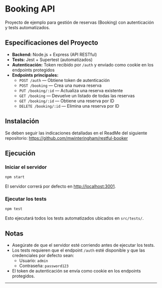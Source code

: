 # Booking API

Proyecto de ejemplo para gestión de reservas (Booking) con autenticación y tests automatizados.

## Especificaciones del Proyecto

- **Backend:** Node.js + Express (API RESTful)
- **Tests:** Jest + Supertest (automatizados)
- **Autenticación:** Token recibido por `/auth` y enviado como cookie en los endpoints protegidos
- **Endpoints principales:**
  - `POST /auth` — Obtiene token de autenticación
  - `POST /booking` — Crea una nueva reserva
  - `PUT /booking/:id` — Actualiza una reserva existente
  - `GET /booking` — Devuelve un listado de todas las reservas
  - `GET /booking/:id` — Obtiene una reserva por ID
  - `DELETE /booking/:id` — Elimina una reserva por ID

## Instalación

Se deben seguir las indicaciones detalladas en el ReadMe del siguiente repositorio: https://github.com/mwinteringham/restful-booker

## Ejecución

### Iniciar el servidor

```sh
npm start
```
El servidor correrá por defecto en [http://localhost:3001](http://localhost:3001).

### Ejecutar los tests

```sh
npm test
```

Esto ejecutará todos los tests automatizados ubicados en `src/tests/`.

## Notas

- Asegúrate de que el servidor esté corriendo antes de ejecutar los tests.
- Los tests requieren que el endpoint `/auth` esté disponible y que las credenciales por defecto sean:
  - Usuario: `admin`
  - Contraseña: `password123`
- El token de autenticación se envía como cookie en los endpoints protegidos.

---
